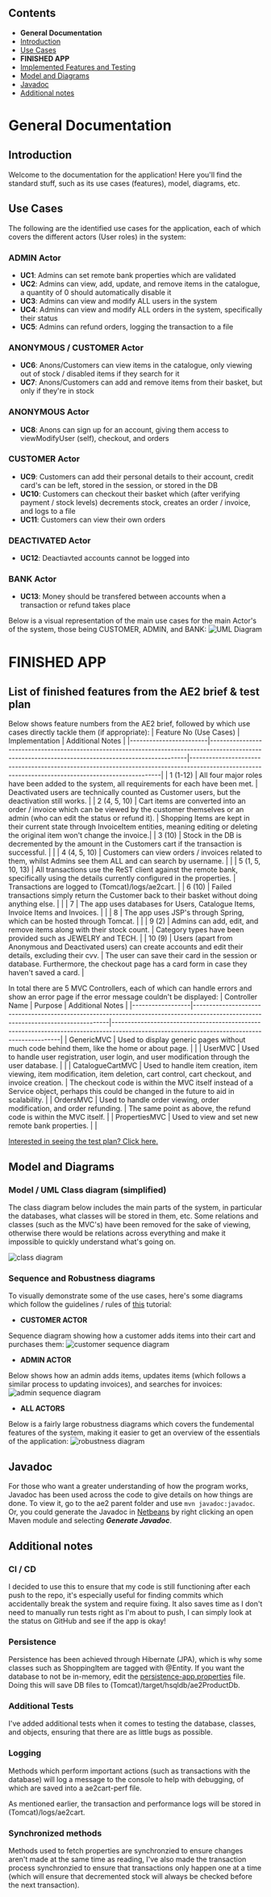 ## Contents
- **General Documentation**
- [Introduction](#introduction)
- [Use Cases](#usecases)
- **FINISHED APP**
- [Implemented Features and Testing](#features)
- [Model and Diagrams](#diagrams)
- [Javadoc](#javadoc)
- [Additional notes](#notes)

# General Documentation

## <a name="introduction"></a> Introduction
Welcome to the documentation for the application! Here you'll find the standard stuff, such as its use cases (features), model, diagrams, etc.

## <a name="usecases"></a> Use Cases
The following are the identified use cases for the application, each of which covers the different actors (User roles) in the system:

### ADMIN Actor
- **UC1**: Admins can set remote bank properties which are validated
- **UC2**: Admins can view, add, update, and remove items in the catalogue, a quantity of 0 should automatically disable it
- **UC3**: Admins can view and modify ALL users in the system
- **UC4**: Admins can view and modify ALL orders in the system, specifically their status
- **UC5**: Admins can refund orders, logging the transaction to a file

### ANONYMOUS / CUSTOMER Actor
- **UC6**: Anons/Customers can view items in the catalogue, only viewing out of stock / disabled items if they search for it
- **UC7**: Anons/Customers can add and remove items from their basket, but only if they're in stock

### ANONYMOUS Actor
- **UC8**: Anons can sign up for an account, giving them access to viewModifyUser (self), checkout, and orders

### CUSTOMER Actor
- **UC9**: Customers can add their personal details to their account, credit card's can be left, stored in the session, or stored in the DB
- **UC10**: Customers can checkout their basket which (after verifying payment / stock levels) decrements stock, creates an order / invoice, and logs to a file
- **UC11**: Customers can view their own orders

### DEACTIVATED Actor
- **UC12**: Deactiavted accounts cannot be logged into

### BANK Actor
- **UC13**: Money should be transfered between accounts when a transaction or refund takes place

Below is a visual representation of the main use cases for the main Actor's of the system, those being CUSTOMER, ADMIN, and BANK:
![UML Diagram](https://github.com/WT000/JAVAAE2/blob/main/ae2/documentation/drawio/ae2usecases.png "UML Diagram")

# FINISHED APP

## <a name="features"></a> List of finished features from the AE2 brief & test plan

Below shows feature numbers from the AE2 brief, followed by which use cases directly tackle them (if appropriate):
| Feature No (Use Cases) | Implementation                                                                                                                                      | Additional Notes                                                                                                                                  |
|------------------------|-----------------------------------------------------------------------------------------------------------------------------------------------------|---------------------------------------------------------------------------------------------------------------------------------------------------|
| 1 (1-12)               | All four major roles have been added to the system, all requirements for each have been met.                                                        | Deactivated users are technically counted as Customer users, but the deactivation still works.                                                    |
| 2 (4, 5, 10)           | Cart items are converted into an order / invoice which can be viewed by the customer themselves or an admin (who can edit the status or refund it). | Shopping Items are kept in their current state through InvoiceItem entities, meaning editing or deleting the original item won't change the invoice.|
| 3 (10)                 | Stock in the DB is decremented by the amount in the Customers cart if the transaction is successful.                                                |                                                                                                                                                   |
| 4 (4, 5, 10)           | Customers can view orders / invoices related to them, whilst Admins see them ALL and can search by username.                                        |                                                                                                                                                   |
| 5 (1, 5, 10, 13)       | All transactions use the ReST client against the remote bank, specifically using the details currently configured in the properties.                | Transactions are logged to (Tomcat)/logs/ae2cart.                                                                                                 |
| 6 (10)                 | Failed transactions simply return the Customer back to their basket without doing anything else.                                                    |                                                                                                                                                   |
| 7                      | The app uses databases for Users, Catalogue Items, Invoice Items and Invoices.                                                                      |                                                                                                                                                   |
| 8                      | The app uses JSP's through Spring, which can be hosted through Tomcat.                                                                              |                                                                                                                                                   |
| 9 (2)                  | Admins can add, edit, and remove items along with their stock count.                                                                                | Category types have been provided such as JEWELRY and TECH.                                                                                       |
| 10 (9)                 | Users (apart from Anonymous and Deactivated users) can create accounts and edit their details, excluding their cvv.                                 | The user can save their card in the session or database. Furthermore, the checkout page has a card form in case they haven't saved a card.        |

In total there are 5 MVC Controllers, each of which can handle errors and show an error page if the error message couldn't be displayed:
| Controller Name  | Purpose                                                                                                                          | Additional Notes                                                                                                                           |
|------------------|----------------------------------------------------------------------------------------------------------------------------------|--------------------------------------------------------------------------------------------------------------------------------------------|
| GenericMVC       | Used to display generic pages without much code behind them, like the home or about page.                                        |                                                                                                                                            |
| UserMVC          | Used to handle user registration, user login, and user modification through the user database.                                   |                                                                                                                                            |
| CatalogueCartMVC | Used to handle item creation, item viewing, item modification, item deletion, cart control, cart checkout, and invoice creation. | The checkout code is within the MVC itself instead of a Service object, perhaps this could be changed in the future to aid in scalability. |
| OrdersMVC        | Used to handle order viewing, order modification, and order refunding.                                                           | The same point as above, the refund code is within the MVC itself.                                                                         |
| PropertiesMVC    | Used to view and set new remote bank properties.                                                                                 |                                                                                                                                            |

[Interested in seeing the test plan? Click here.](https://github.com/WT000/JAVAAE2/blob/main/ae2/documentation/TestDocs.md)
## <a name="diagrams"></a> Model and Diagrams
### Model / UML Class diagram (simplified)
The class diagram below includes the main parts of the system, in particular the databases, what classes will be stored in them, etc. Some relations and classes (such as the MVC's) have been removed for the sake of viewing, otherwise there would be relations across everything and make it impossible to quickly understand what's going on.

![class diagram](https://github.com/WT000/JAVAAE2/blob/main/ae2/documentation/images/ae2ClassDiagram.png "web class diagram")

### Sequence and Robustness diagrams
To visually demonstrate some of the use cases, here's some diagrams which follow the guidelines / rules of [this](https://www.visual-paradigm.com/guide/uml-unified-modeling-language/robustness-analysis-tutorial/) tutorial:

- **CUSTOMER ACTOR**

Sequence diagram showing how a customer adds items into their cart and purchases them:
![customer sequence diagram](https://github.com/WT000/JAVAAE2/blob/main/ae2/documentation/drawio/ae2UserActorSequence.png "customer sequence diagram")

- **ADMIN ACTOR**

Below shows how an admin adds items, updates items (which follows a similar process to updating invoices), and searches for invoices:
![admin sequence diagram](https://github.com/WT000/JAVAAE2/blob/main/ae2/documentation/drawio/ae2AdminActorSequence.png "admin sequence diagram")

- **ALL ACTORS**

Below is a fairly large robustness diagrams which covers the fundemental features of the system, making it easier to get an overview of the essentials of the application:
![robustness diagram](https://github.com/WT000/JAVAAE2/blob/main/ae2/documentation/drawio/ae2robustness.png "robustness diagram")

## <a name="javadoc"></a> Javadoc
For those who want a greater understanding of how the program works, Javadoc has been used across the code to give details on how things are done. To view it, go to the ae2 parent folder and use ``` mvn javadoc:javadoc ```. Or, you could generate the Javadoc in [Netbeans](https://netbeans.apache.org/) by right clicking an open Maven module and selecting ***Generate Javadoc***.

## <a name="notes"></a> Additional notes
### CI / CD
I decided to use this to ensure that my code is still functioning after each push to the repo, it's especially useful for finding commits which accidentally break the system and require fixing. It also saves time as I don't need to manually run tests right as I'm about to push, I can simply look at the status on GitHub and see if the app is okay!

### Persistence
Persistence has been achieved through Hibernate (JPA), which is why some classes such as ShoppingItem are tagged with @Entity. If you want the database to not be in-memory, edit the [persistence-app.properties](https://github.com/WT000/JAVAAE2/blob/main/ae2/web/src/main/resources/persistence-app.properties) file. Doing this will save DB files to (Tomcat)/target/hsqldb/ae2ProductDb.

### Additional Tests
I've added additional tests when it comes to testing the database, classes, and objects, ensuring that there are as little bugs as possible.

### Logging
Methods which perform important actions (such as transactions with the database) will log a message to the console to help with debugging, of which are saved into a ae2cart-perf file.

As mentioned earlier, the transaction and performance logs will be stored in (Tomcat)/logs/ae2cart.

### Synchronized methods
Methods used to fetch properties are synchronzied to ensure changes aren't made at the same time as reading, I've also made the transaction process synchronzied to ensure that transactions only happen one at a time (which will ensure that decremented stock will always be checked before the next transaction).

